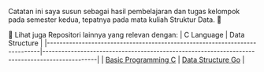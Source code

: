 Catatan ini saya susun sebagai hasil pembelajaran dan tugas kelompok pada semester kedua, tepatnya pada mata kuliah Struktur Data. 🚀

📂 Lihat juga Repositori lainnya yang relevan dengan:
|  C Language                                                                | Data Structure                                                                                |
|----------------------------------------------------------------------------|-----------------------------------------------------------------------------------------------|
| [Basic Programming C](https://github.com/iiohanestj09/basic-programming-c) | [Data Structure Go](https://github.com/iiohanestj09/data-structure-go)                        |